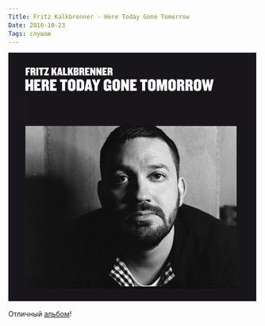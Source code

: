 ```yaml
---
Title: Fritz Kalkbrenner - Here Today Gone Tomorrow
Date: 2010-10-23
Tags: слушаю
---
```


![Album](images/here_today_gone_tomorrow.jpg)

Отличный [альбом](http://www.junodownload.com/products/here-today-gone-tomorrow/1644959-02/)!